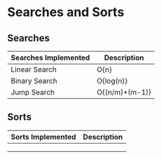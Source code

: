 # Searches and Sorts

## Searches

| Searches Implemented      | Description    |
| ------------------------- | -------------- |
| Linear Search             | O{n}           |
| Binary Search             | O{log(n)}      |
| Jump Search               | O{(n/m)+(m-1)} |

## Sorts 

| Sorts Implemented         | Description |
| ------------------------- | ----------- |
|                           |             |
|                           |             |
|                           |             |